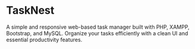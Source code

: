 # TaskNest
A simple and responsive web-based task manager built with PHP, XAMPP, Bootstrap, and MySQL. Organize your tasks efficiently with a clean UI and essential productivity features.
